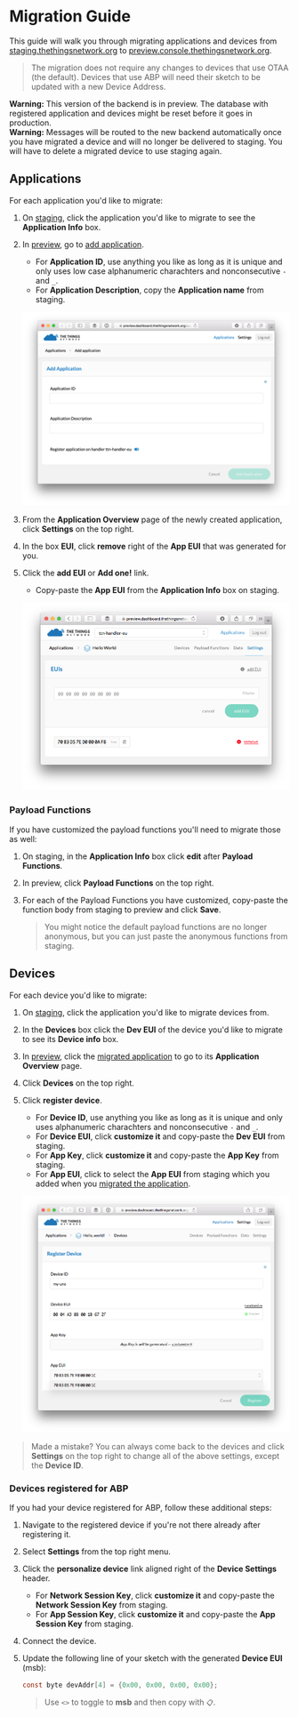 # Migration Guide

This guide will walk you through migrating applications and devices from [staging.thethingsnetwork.org](https://staging.thethingsnetwork.org/) to [preview.console.thethingsnetwork.org](https://preview.console.thethingsnetwork.org/).

> The migration does not require any changes to devices that use OTAA (the default). Devices that use ABP will need their sketch to be updated with a new Device Address.

<div class="alert alert-warning"><strong>Warning:</strong> This version of the backend is in preview. The database with registered application and devices might be reset before it goes in production.</div>

<div class="alert alert-warning"><strong>Warning:</strong> Messages will be routed to the new backend automatically once you have migrated a device and will no longer be delivered to staging. You will have to delete a migrated device to use staging again.</div>

## Applications

For each application you'd like to migrate:

1.  On [staging](https://staging.thethingsnetwork.org/applications/), click the application you'd like to migrate to see the **Application Info** box.
2.  In [preview](https://preview.console.thethingsnetwork.org/applications/), go to [add application](https://preview.console.thethingsnetwork.org/applications/add).
    - For **Application ID**, use anything you like as long as it is unique and only uses low case alphanumeric charachters and nonconsecutive `-` and `_`.
    - For **Application Description**, copy the **Application name** from staging.

    ![Add Application](add-application.png)

3.  From the **Application Overview** page of the newly created application, click **Settings** on the top right.
4.  In the box **EUI**, click **remove** right of the **App EUI** that was generated for you.
5.  Click the **add EUI** or **Add one!** link.
    - Copy-paste the **App EUI** from the **Application Info** box on staging.

    ![Customize EUI](console-application-eui.png)

### Payload Functions

If you have customized the payload functions you'll need to migrate those as well:

1.  On staging, in the **Application Info** box click **edit** after **Payload Functions**.
2.  In preview, click **Payload Functions** on the top right.
3.  For each of the Payload Functions you have customized, copy-paste the function body from staging to preview and click **Save**.

    > You might notice the default payload functions are no longer anonymous, but you can just paste the anonymous functions from staging.

## Devices

For each device you'd like to migrate:

1.  On [staging](https://staging.thethingsnetwork.org/applications/), click the application you'd like to migrate devices from.
2.  In the **Devices** box click the **Dev EUI** of the device you'd like to migrate to see its **Device info** box.
3.  In [preview](https://preview.console.thethingsnetwork.org/applications/), click the [migrated application](#applications) to go to its **Application Overview** page.
4.  Click **Devices** on the top right.
5.  Click **register device**.
    - For **Device ID**, use anything you like as long as it is unique and only uses alphanumeric charachters and nonconsecutive `-` and `_`.
    - For **Device EUI**, click **customize it** and copy-paste the **Dev EUI** from staging.
    - For **App Key**, click **customize it** and copy-paste the **App Key** from staging.
    - For **App EUI**, click to select the **App EUI** from staging which you added when you [migrated the application](#applications).

    ![Register Device](register-device.png)

> Made a mistake? You can always come back to the devices and click **Settings** on the top right to change all of the above settings, except the **Device ID**.

### Devices registered for ABP

If you had your device registered for ABP, follow these additional steps:

1.  Navigate to the registered device if you're not there already after registering it.
2.  Select **Settings** from the top right menu.
3.  Click the **personalize device** link aligned right of the **Device Settings** header.
    - For **Network Session Key**, click **customize it** and copy-paste the **Network Session Key** from staging.
    - For **App Session Key**, click **customize it** and copy-paste the **App Session Key** from staging.
4.  Connect the device.
5.  Update the following line of your sketch with the generated **Device EUI** (msb):

    ```c
    const byte devAddr[4] = {0x00, 0x00, 0x00, 0x00};
    ```
    
    > Use `<>` to toggle to **msb** and then copy with `📋`.